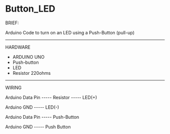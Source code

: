 # Button_LED  

BRIEF:

Arduino Code to turn on an LED using a Push-Button (pull-up)

-----

HARDWARE

- ARDUINO UNO
- Push-button
- LED
- Resistor 220ohms

-----

WIRING

Arduino Data Pin ----- Resistor ----- LED(+)

Arduino GND ----- LED(-)

Arduino Data Pin ----- Push-Button 

Arduino GND ----- Push Button
